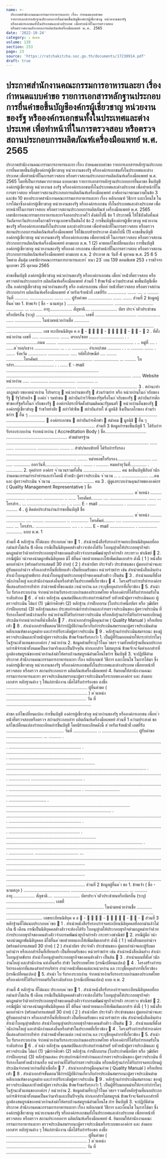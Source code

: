 ```yaml
---
name: >-
  ประกาศสำนักงานคณะกรรมการอาหารและยา เรื่อง กำหนดแบบคำขอ
  รายการเอกสารหลักฐานประกอบการยื่นคำขอขึ้นบัญชีองค์กรผู้เชี่ยวชาญ หน่วยงานของรัฐ
  หรือองค์กรเอกชนทั้งในประเทศและต่างประเทศ เพื่อทำหน้าที่ในการตรวจสอบ
  หรือตรวจสถานประกอบการผลิตภัณฑ์เครื่องมือแพทย์ พ.ศ. 2565
date: '2022-10-24'
category: ง พิเศษ
volume: 139
section: 253
page: 23
source: 'https://ratchakitcha.soc.go.th/documents/17230914.pdf'
draft: true
---
```


# ประกาศสำนักงานคณะกรรมการอาหารและยา เรื่อง กำหนดแบบคำขอ รายการเอกสารหลักฐานประกอบการยื่นคำขอขึ้นบัญชีองค์กรผู้เชี่ยวชาญ หน่วยงานของรัฐ หรือองค์กรเอกชนทั้งในประเทศและต่างประเทศ เพื่อทำหน้าที่ในการตรวจสอบ หรือตรวจสถานประกอบการผลิตภัณฑ์เครื่องมือแพทย์ พ.ศ. 2565

ประกาศสำนักงานคณะกรรมการอาหารและยา เรื่อง กำหนดแบบคำขอ รายการเอกสารหลักฐานประกอบการยื่นคาขอขึ้นบัญชีองค์กรผู้เชี่ยวชาญ หน่วยงานของรัฐ หรือองค์กรเอกชนทั้งในประเทศและต่างประเทศ เพื่อทำหน้าที่ในการตรวจสอบ หรือตรวจสถานประกอบการผลิตภัณฑ์เครื่องมือแพทย์ พ.ศ. 2565 โดยที่เป็นการสมควรกาหนด แบบคาขอ รายการเอกสารหลักฐานประกอบการยื่นคาขอ ขึ้นบัญชีองค์กรผู้เชี่ยวชาญ หน่วยงานข องรัฐ หรือองค์กรเอกชนทั้งในประเทศและต่างประเทศ เพื่อทำหน้าที่ในการตรวจสอบ หรือตรวจสถานประกอบการผลิตภัณฑ์เครื่องมือแพทย์ อาศัยอานาจตามความในข้อ 3 และข้อ 10 ของประกาศสานักงานคณะกรรมการอาหารและยา เรื่อง หลักเกณฑ์ วิธีการ และเงื่อนไข ในการได้มาซึ่งองค์กรผู้เชี่ยวชาญ หน่วยงานของรัฐ หรือองค์กรเอกชน ทั้งในประเทศและต่างประเทศ เพื่อทาหน้าที่ในการตรวจสอบ หรือตรวจสถานประกอบการผลิตภัณฑ์ เครื่องมือแพทย์ พ.ศ. 2565 เลขาธิการคณะกรรมการอาหารและยาจึงออกประกาศไว้ ดังต่อไปนี้ ข้อ 1 ประกาศนี้ ให้ใช้บังคับตั้งแต่วันถัดจากวันประกาศในราชกิจจานุเบกษาเป็นต้นไป ข้อ 2 การขึ้นบัญชีองค์กรผู้เชี่ยวชาญ หน่วยงานของรัฐ หรือองค์กรเอกชนทั้งในประเทศ และต่างประเทศ เพื่อทำหน้าที่ในการตรวจสอบ หรือตรวจสถานประกอบการผลิตภัณฑ์เครื่องมือแพทย์ ให้ใช้แบบท้ายประกาศ ดังต่อไปนี้ (1) คาขอขึ้นบัญชีองค์กรผู้เชี่ยวชาญ หน่วยงานของรัฐ หรือองค์กรเอกชน เพื่อทาหน้าที่ ในการตรวจสอบ หรือตรวจสถานประกอบการผลิตภัณฑ์เครื่องมือแพทย์ ตามแบบ ต.พ. 1 (2) คาขอแก้ไขเปลี่ยนแปลง การขึ้นบัญชีองค์กรผู้เชี่ยวชาญ หน่วยงานของรัฐ หรือองค์ กรเอกชน เพื่อทำหน้าที่ในการตรวจสอบ หรือตรวจสถานประกอบการผลิตภัณฑ์เครื่องมือแพทย์ ตามแบบ ต.พ. 2 ประกาศ ณ วันที่ 4 ตุลาคม พ.ศ. 25 6 5 ไพศาล ดั่นคุ้ม เลขาธิการคณะกรรมการอาหารและยา ้ หนา 23 ่ เลม 139 ตอนพิเศษ 253 ง ราชกิจจานุเบกษา 25 ตุลาคม 2565

คําขอขึ้นบัญชี องค์กรผู้เชี่ยวชําญ หน่วยงํานของรัฐ หรือองค์กรเอกชน เพื่อท ําหน้ําที่ตรวจสอบ หรือตรวจสถํานประกอบกําร ผลิตภัณฑ์เครื่องมือแพทย์ ส่วนที่ 1 ข้ําพเจ้ํามี ควํามประสงค์ ขอขึ้นบัญชีเพื่อ เป็น องค์กรผู้เชี่ยวชําญ หน่วยงํานของรัฐ หรือ องค์กรเอกชน เพื่อท ําหน้ําที่ตรวจสอบ หรือตรวจสถํานประกอบกําร ผลิตภัณฑ์เครื่องมือแพทย์ ส ําหรับเจ้ําหน้ําที่ เลขที่รับ ............... ....... .... .. ......... วันที่ ........... ................... ....... ..... ผู้รับคําขอ ................... ....... ....... ส่วนที่ 2 ข้อมูลผู้ยื่นค ําขอ 1. ข้าพเจ้า ( ชื่อ - นามสกุล ) ..................................... ............................... .............. ... .......... อายุ.................. สัญชาติ.... ..................... บัตร ประจ ําตัวประชําชน หรือบัตรอื่น (ระบุ) ....................................... เลขที่ ................................. .................. ...... ..................... ในนํามหน่วยงํานชื่อ ............ ...................................................................................................................... ............................. เลข ทะเบียนนิติบุค ค ล  -     -      -   -  2 . ที่ตั้งหน่วยงําน เลขที่ ..... ................ ....... ตรอก/ซอย ........ ................... . . .........................ถนน ........ ........................... ................................. . .. หมู่ที่ .... . ......ต ําบล/แขวง .................... ... . .. ............. อําเภอ/เขต ........... . . .. .......... ....... . ....... จังหวัด ............... ................. ..... รหัสไปรษณีย์ .... ........ ..............โทรศัพท์............. .............................. .................... ... ......... โทรสําร................................ . . ...... E - mail .......................................................................... .................................................................................................... ....... Website หน่วยงําน ..... .............. ..................... .............. .. ........................................................ .......... ..................................... 3 . สถํานะทํางกฎหมํา ยของหน่วยงําน โปรดระบุ  หน่วยงํานของรัฐ  ส่วนรําชกําร หรือ หน่วยงํานในก ํากับของรัฐ  รัฐวิสําหกิจ  องค์ก ํา รมหําชน  สถําบันกํารวิจัยของรัฐหรือในก ํากับของรัฐ  สถําบันกํารศึกษําของรัฐหรือในก ํากับของรัฐ  องค์กรอิสระที่จัดตั้งตํามมติคณะรัฐมนตรี  หน่วยงํานอื่นของรัฐ  องค์กรผู้เชี่ยวชําญ  รําชวิทยําลัย  สภําวิชําชีพ  สถําบันภํายใ ต้ มูลนิธิ ซึ่งเป็นกลไกของ ส่วนรําชกําร  อื่น ๆ ....................................................................................................... ...............................  องค์กรเอกชน  สถําบันกํารศึกษํา  สมําคม  มูลนิธิ  อื่น ๆ ....................................................................... ส่วนที่ 3 ข้อมูลกํารขอขึ้นบัญชี 1. ได้รับกํารรับรองระบบงําน จํากหน่วยงําน ( Accreditation Body ) ชื่อ................................. ................................................. ตํามมําตรฐําน .................................................................................................................. ...... ...... ................. ................. ........ .. สําขํา/ขอบข่ํายที่ ได้รับกํารรับรอง ............................................................................. ........................................................ ........ หมํายเลขใบรับรอง........................... .... ..... ............. ออกวันที่.................... . ..... . ....... . .......... หมดอํายุวันที่............. . ............. 2. บุคลํากร องค์กร จ ํานวนรวมทั้งสิ้น .............................. คน ขอขึ้นบัญชีกับส ํานักงํานคณะกรรมกํารอําหํารและยําโดยมี หัวหน้ํา ผู้ตรวจประเมิน จ ํานวน .. .. ..................... ....คน และ ผู้ตรวจประเมิน จ ํานวน ......................... ........ คน 3 . ผู้ดูแลระบบงํานคุณภําพขององค์กร ( Quality Management Representative ) ชื่อ ...................................................................................................... ต ําแหน่ง ......... ............... ............. ................ .. ...... โทรศัพท์......... .... .............................. ...... ... โทรสําร.. ... .......................... .... . .. ...... E - mail .................... . ............... ....... ......... 4 . ผู้ ติดต่อประสํานงํานกํารขอขึ้นบัญชี ชื่อ ...................................................................................................... ต ําแหน่ง ......... ............... .... ......... ................. .. .............. โทรศัพท์......... .... .............................. ...... ... โทรสําร.. ............................ .... . .. ...... E - mail .................... . ............... ............. แบบ ต.พ. 1

ส่วนที่ 4 หลักฐําน ที่ได้แนบ ประกอบค ําขอ  1 . สําเนําหนังสือรับรองกํารจดทะเบียนนิติบุคคลที่ออกมําแล้วไม่เกิน 6 เดือน กรณีเป็นนิติบุคคลต่ํางด้ําวจะต้องได้รับ ใบอนุญําตให้ประกอบธุรกิจตํามกฎหมํายว่ําด้วยกํารประกอบธุรกิจของคนต่ํางด้ําวจํากกรมพัฒนําธุรกิจกํารค้ํา กระทรวง พําณิชย์  2. กรณีผู้มีอ ํานําจลงนํามผูกพันนิติบุคคล มิไ ด้ยื่นค ําขอด้วยตนเองให้เพิ่มเติมเอกสําร ดังนี้ ( 1 ) หนังสือมอบอํานําจ (พร้อมอํากรแสตมป์ 30 บําท) ( 2 ) สําเนําบัตร ประจําตัว ประชําชนของ ผู้มอบอํานําจและผู้รับมอบอํานําจ หรือเอกสํารอื่นที่เทียบเท่ํา เป็นที่ยอมรับของ หน่วยรําชกําร เช่น สําเนําหนังสือเดินทําง สําเนําใบอนุญําตขับรถ สําเนําใบอนุญําตประกอบธุรกิจของคนต่ํางด้ําว เป็นต้น  3 . สําเนําแผนที่ตั้งส ํานักงํานใหญ่ และสํานักงํานแห่งอื่นหรือสําขําในประเทศที่เกี่ยวข้อง  4 . โครงสร้ํางกํารบริหํารองค์กรที่แสดงสํายกํารบริหําร อํานําจหน้ําที่ของแต่ล ะหน่วยงําน แล ะระบุชื่อบุคลํากรที่เกี่ยวข้อง  5. สําเนํา ใบ รับรองระบบงําน จํากหน่วยงํานรับรองระบบงํานของประเทศไทย หรือองค์กรที่ได้รับกํารยอมรับในระดับสํากล  6 . ส ําเนํา หลักฐําน คุณสมบัติและประสบกํารณ์สําหรั บหัวหน้ําผู้ตรวจประเมินและ ผู้ตรวจประเมิน ได้แก่ (1) วุฒิกํารศึกษํา (2) หลักฐําน กํารฝึกอบรม (ใบประกําศนียบัตร หรือ วุฒิบัตรกํารฝึกอบรม) (3) หลักฐํานแสดง ประสบกํารณ์กํารทํางํานและกํารตรวจประเมินของ ผู้ตรวจประเมิน ที่รับรองโดยหัวหน้ํางํานหรือ หน่วยงํานที่ได้รับกํารตรวจประเมิน หรือหลักฐํานกํารได้รับกํารจดทะเบียนผู้ประเมินจํากหน่วยงํานที่น่ําเชื่อถือ  7 . สําเนําเอกสํารคู่มือคุณภําพ ( Quality Manual ) หรือเทียบเท่ํา  8 . สําเนําเอกสํารขั้นตอนวิธีกํารปฏิบัติงํานเกี่ยวกับกํารประเมินสมรรถนะผู้ตรวจประเมินตํามหลักเกณฑ์ของกฎหมําย และกํารปรับระดับผู้ตรวจประเมิน  9 . หลักฐํานกํารประเมินสมรรถนะ ของผู้ตรวจประเมินและหัวหน้ําผู้ตรวจประเมิน ข้ําพเจ้ําขอรับรองว่ํา 1. เป็นผู้ที่รับมอบหมํายให้กระทํากํารใดๆ ในฐํานะตัวแทนขององค์กร / หน่วยงําน 2. ข้อมูลตํามที่ระบุไว้ในค ําขอฯ รวมทั้งหลักฐํานที่แนบประกอบกํารพิจํารณําทั้งหมดเป็นควํามจริงและเป็นปัจจุบัน หํากเอกสําร ไม่สมบูรณ์ ข้ําพเจ้ําจะจัดหําเอกสํารที่ถูกต้องสมบูรณ์ของหน่วยงํานส่งมําให้ครบถ้วนสมบูรณ์ตํามเงื่อนไขกําร ขึ้นบัญชี 3. จะปฏิบัติตําม ประกาศ สำนักงานคณะกรรมการอาหารและยา เรื่อง หลักเกณฑ์ วิธีการ และเงื่อนไข ในการได้มา ซึ่งองค์กรผู้เชี่ยวชาญ หน่วยงานของรัฐ หรือองค์กรเอกชนทั้งในประเทศและต่างประเทศ เพื่อทาหน้าที่ตรวจสอบ หรือตรวจ สถานประกอบการ ผลิตภัณฑ์เครื่องมือแพทย์ 4. ยินยอมให้สานักงานคณะกรรมการอาหารและยา ตรวจประเมินสมรรถนะผู้ตรวจประเมินหรือระบบขององค์กร และ ส่งมอบ เอกสาร หลักฐานต่าง ๆ ให้แก่สานักงาน เมื่อได้รับกำรร้องขอ ลงชื่อ ................................................................. ผู้ยื่นคําขอ ( ................................................................. ) ต ําแหน่ง ................................................................ วัน ที่ ....................................................................

คําขอ แก้ไขเปลี่ยนแปลง กํารขึ้นบัญชี องค์กรผู้เชี่ยวชําญ หน่วยงํานของรัฐ หรือองค์กรเอกชน เพื่อท ําหน้ําที่ตรวจสอบหรือตรวจ สถํานประกอบกําร ผลิตภัณฑ์เครื่องมือแพทย์ ส่วนที่ 1 ควํามประสงค์ ขอแก้ไขเปลี่ยนแปลงรํายละเอียดกํารขึ้นบัญชี โดยมีรํายละเอียดดังนี้ ส ําหรับเจ้ําหน้ําที่ เลขที่รับ .............................................. วันที่ ................... .. ............................. ผู้รับคําขอ ............................. ... .......... . ............................................................................................................................. .......................................................... . ............................................................................................................................. .......................................................... . ....................................................................... ................................................................................................................ . ............................................................................................................................. ................. ......................................... . ............................................................................................................................. .......................................................... . ............................ ............................................................................................................................. .............................. . ................................................................................................... .................................................................................... . ............................................................................................................................. .......................................................... . ............................................................................................................................. ......................................................... . ........................................................................ ............................................................................................................. . ............................................................................................................................. .................... ................................... ... ........................................................................................................................................................................................... ........................................................................................................................................................................................... ........................................................................................................................................................................................... ส่วนที่ 2 ข้อมูลผู้ยื่นค ํา ขอ 1. ข้าพเจ้า ( ชื่อ - นามสกุล ) ..................................... ............................... .............. ... .......... อายุ.................. สัญชาติ.... ..................... บัตรประจ ําตัวประชําชนหรือบัตรอื่น (ระบุ) ....................................... เลขที่ .............................................................................. ในนํามหน่วยงํานชื่อ ............ ...................................................................................................................... ............................. เลขทะเบียนนิติบุค ค ล  -     -      -   -  ส่วนที่ 3 หลักฐํานที่ได้แนบประกอบค ําขอ  1 . สําเนําหนังสือรับรองกํารจดทะเบียนนิติบุคคลที่ออกมําแล้วไม่เกิน 6 เดือน กรณีเป็นนิติบุคคลต่ํางด้ําวจะต้องได้รับ ใบอนุญําตให้ประกอบธุรกิจตํามกฎหมํายว่ําด้วยกํารประกอบธุรกิจของคนต่ํางด้ําวจํากกรมพัฒนําธุรกิจกํารค้ํา กระทรวงพําณิชย์  2. กรณีผู้มีอ ํานําจลงนํามผูกพันนิติบุคคล มิได้ยื่นค ําขอด้วยตนเองให้เพิ่มเติมเอกสําร ดังนี้ ( 1 ) หนังสือมอบอํานําจ (พร้อมอํากรแสตมป์ 30 บําท) ( 2 ) สําเนําบัตร ประจําตัว ประชําชนของ ผู้มอบอํานําจและผู้รับมอบอํานําจ หรือเอกสํารอื่นที่เทียบเท่ํา เป็นที่ยอมรับของ หน่วยรําชกําร เช่น สําเนําหนังสือเดินทําง สําเนําใบอนุญําตขับรถ สําเนําใบอนุญําตประกอบธุรกิจของคนต่ํางด้ําว เป็นต้น  3 . สําเนําแผนที่ตั้งส ํานักงํานใหญ่ และสํานักงําน แห่งอื่นหรือ สําขํา ในประเทศไทย (กรณีเปลี่ยนแปลง)  4 . โครงสร้ํางกํารบริหํารองค์กรที่แสดงสํายกํารบริหําร อํานําจหน้ําที่ของแต่ละหน่วยงําน แล ะระบุชื่อบุคลํากรที่เกี่ยวข้อง (กรณีเปลี่ยนแปลง)  5. สําเนํา ใบ รับรองระบบงําน จํากหน่วยงํานรับรองระบบงํานของประเทศไทย หรือองค์กรที่ได้รับกํารยอมรับในระดับสํากล (กรณีเปลี่ยนแปลง) แบบ ต.พ. 2

ส่วนที่ 4 หลักฐําน ที่ได้แนบ ประกอบค ําขอ  1 . สําเนําหนังสือรับรองกํารจดทะเบียนนิติบุคคลที่ออกมําแล้วไม่เกิน 6 เดือน กรณีเป็นนิติบุคคลต่ํางด้ําวจะต้องได้รับ ใบอนุญําตให้ประกอบธุรกิจตํามกฎหมํายว่ําด้วยกํารประกอบธุรกิจของคนต่ํางด้ําวจํากกรมพัฒนําธุรกิจกํารค้ํา กระทรวง พําณิชย์  2. กรณีผู้มีอ ํานําจลงนํามผูกพันนิติบุคคล มิไ ด้ยื่นค ําขอด้วยตนเองให้เพิ่มเติมเอกสําร ดังนี้ ( 1 ) หนังสือมอบอํานําจ (พร้อมอํากรแสตมป์ 30 บําท) ( 2 ) สําเนําบัตร ประจําตัว ประชําชนของ ผู้มอบอํานําจและผู้รับมอบอํานําจ หรือเอกสํารอื่นที่เทียบเท่ํา เป็นที่ยอมรับของ หน่วยรําชกําร เช่น สําเนําหนังสือเดินทําง สําเนําใบอนุญําตขับรถ สําเนําใบอนุญําตประกอบธุรกิจของคนต่ํางด้ําว เป็นต้น  3 . สําเนําแผนที่ตั้งส ํานักงํานใหญ่ และสํานักงํานแห่งอื่นหรือสําขําในประเทศที่เกี่ยวข้อง  4 . โครงสร้ํางกํารบริหํารองค์กรที่แสดงสํายกํารบริหําร อํานําจหน้ําที่ของแต่ล ะหน่วยงําน แล ะระบุชื่อบุคลํากรที่เกี่ยวข้อง  5. สําเนํา ใบ รับรองระบบงําน จํากหน่วยงํานรับรองระบบงํานของประเทศไทย หรือองค์กรที่ได้รับกํารยอมรับในระดับสํากล  6 . ส ําเนํา หลักฐําน คุณสมบัติและประสบกํารณ์สําหรั บหัวหน้ําผู้ตรวจประเมินและ ผู้ตรวจประเมิน ได้แก่ (1) วุฒิกํารศึกษํา (2) หลักฐําน กํารฝึกอบรม (ใบประกําศนียบัตร หรือ วุฒิบัตรกํารฝึกอบรม) (3) หลักฐํานแสดง ประสบกํารณ์กํารทํางํานและกํารตรวจประเมินของ ผู้ตรวจประเมิน ที่รับรองโดยหัวหน้ํางํานหรือ หน่วยงํานที่ได้รับกํารตรวจประเมิน หรือหลักฐํานกํารได้รับกํารจดทะเบียนผู้ประเมินจํากหน่วยงํานที่น่ําเชื่อถือ  7 . สําเนําเอกสํารคู่มือคุณภําพ ( Quality Manual ) หรือเทียบเท่ํา  8 . สําเนําเอกสํารขั้นตอนวิธีกํารปฏิบัติงํานเกี่ยวกับกํารประเมินสมรรถนะผู้ตรวจประเมินตํามหลักเกณฑ์ของกฎหมําย และกํารปรับระดับผู้ตรวจประเมิน  9 . หลักฐํานกํารประเมินสมรรถนะ ของผู้ตรวจประเมินและหัวหน้ําผู้ตรวจประเมิน ข้ําพเจ้ําขอรับรองว่ํา 1. เป็นผู้ที่รับมอบหมํายให้กระทํากํารใดๆ ในฐํานะตัวแทนขององค์กร / หน่วยงําน 2. ข้อมูลตํามที่ระบุไว้ในค ําขอฯ รวมทั้งหลักฐํานที่แนบประกอบกํารพิจํารณําทั้งหมดเป็นควํามจริงและเป็นปัจจุบัน หํากเอกสํารไม่สมบูรณ์ ข้ําพเจ้ําจะจัดหําเอกสํารที่ถูกต้องสมบูรณ์ของหน่วยงํานส่งมําให้ครบถ้วนสมบูรณ์ตํามเงื่อนไข กําร ขึ้นบัญชี 3. จะปฏิบัติตําม ประกาศ สำนักงานคณะกรรมการอาหารและยา เรื่อง หลักเกณฑ์ วิธีการ และเงื่อนไข ในการได้มา ซึ่งองค์กรผู้เชี่ยวชาญ หน่วยงานของรัฐ หรือองค์กรเอกชนทั้งในประเทศและต่างประเทศ เพื่อทาหน้าที่ตรวจสอบ หรือตรวจ สถานประกอบการ ผลิตภัณฑ์เครื่องมือแพทย์ 4. ยินยอมให้สานักงานคณะกรรมการอาหารและยา ตรวจประเมินสมรรถนะผู้ตรวจประเมินหรือระบบขององค์กร และ ส่งมอบ เอกสาร หลักฐานต่าง ๆ ให้แก่สานักงาน เมื่อได้รับกำรร้องขอ ลงชื่อ ................................................................. ผู้ยื่นคําขอ ( ................................................................. ) ต ําแหน่ง ................................................................ วัน ที่ ....................................................................
